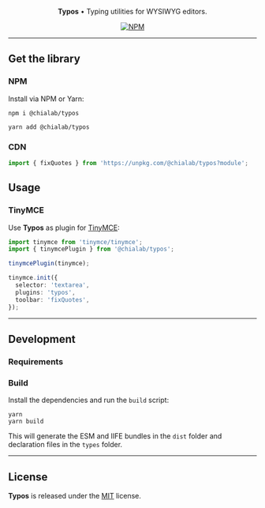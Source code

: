 <p align="center">
  <strong>Typos</strong> • Typing utilities for WYSIWYG editors.
</p>

<p align="center">
    <a href="https://www.npmjs.com/package/@chialab/typos"><img alt="NPM" src="https://img.shields.io/npm/v/@chialab/typos.svg"></a>
</p>

---

## Get the library

### NPM

Install via NPM or Yarn:

```
npm i @chialab/typos
```

```
yarn add @chialab/typos
```

### CDN

```js
import { fixQuotes } from 'https://unpkg.com/@chialab/typos?module';
```

## Usage

### TinyMCE

Use **Typos** as plugin for [TinyMCE](https://www.tiny.cloud/):

```ts
import tinymce from 'tinymce/tinymce';
import { tinymcePlugin } from '@chialab/typos';

tinymcePlugin(tinymce);

tinymce.init({
  selector: 'textarea',
  plugins: 'typos',
  toolbar: 'fixQuotes',
});
```

---

## Development

### Requirements

### Build

Install the dependencies and run the `build` script:

```
yarn
yarn build
```

This will generate the ESM and IIFE bundles in the `dist` folder and declaration files in the `types` folder.

---

## License

**Typos** is released under the [MIT](https://github.com/chialab/typos/blob/main/LICENSE) license.

